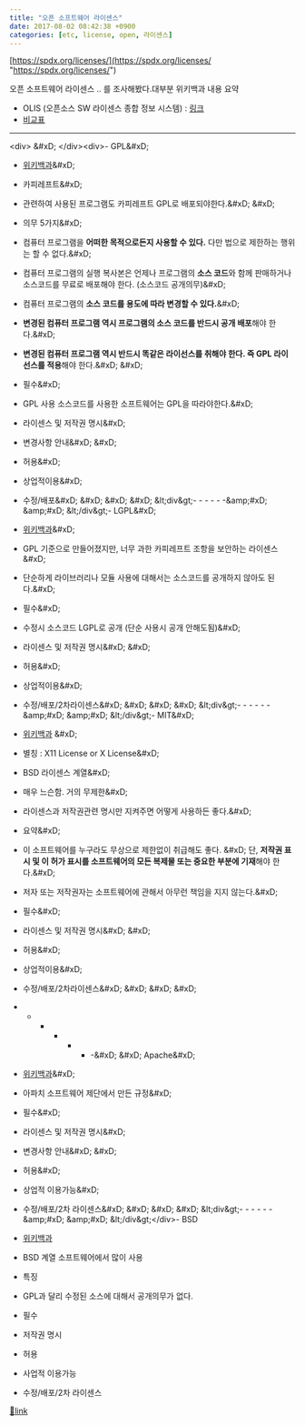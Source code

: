```yaml
---
title: "오픈 소프트웨어 라이센스"
date: 2017-08-02 08:42:38 +0900
categories: [etc, license, open, 라이센스]
---
```


  
[https://spdx.org/licenses/](https://spdx.org/licenses/ "https://spdx.org/licenses/")  
  
오픈 소프트웨어 라이센스 .. 를 조사해봤다.대부분 위키백과 내용 요약  
- OLIS (오픈소스 SW 라이센스 종합 정보 시스템) : [링크](https://olis.or.kr/license/licenseClassiFication.do;olis_JSESSIONID=2012F3E1F9DB5EDAA7365D6C715D3876# "링크")
- [비교표](https://olis.or.kr/license/compareGuide.do "비교표")


  
- - - - - -

&lt;div&gt;  &amp;#xD;
&lt;/div&gt;&lt;div&gt;- GPL&amp;#xD;
- [위키백과](https://ko.wikipedia.org/wiki/GNU_%EC%9D%BC%EB%B0%98_%EA%B3%B5%EC%A4%91_%EC%82%AC%EC%9A%A9_%ED%97%88%EA%B0%80%EC%84%9C "위키백과")&amp;#xD;
- 카피레프트&amp;#xD;
- 관련하여 사용된 프로그램도 카피레프트 GPL로 배포되야한다.&amp;#xD;
&amp;#xD;
- 의무 5가지&amp;#xD;
- 컴퓨터 프로그램을 **어떠한 목적으로든지 사용할 수 있다.** 다만 법으로 제한하는 행위는 할 수 없다.&amp;#xD;
- 컴퓨터 프로그램의 실행 복사본은 언제나 프로그램의 **소스 코드**와 함께 판매하거나 소스코드를 무료로 배포해야 한다. (소스코드 공개의무)&amp;#xD;
- 컴퓨터 프로그램의 **소스 코드를 용도에 따라 변경할 수 있다.**&amp;#xD;
- **변경된 컴퓨터 프로그램 역시 프로그램의 소스 코드를 반드시 공개 배포**해야 한다.&amp;#xD;
- **변경된 컴퓨터 프로그램 역시 반드시 똑같은 라이선스를 취해야 한다. 즉 GPL 라이선스를 적용**해야 한다.&amp;#xD;
&amp;#xD;
- 필수&amp;#xD;
- GPL 사용 소스코드를 사용한 소프트웨어는 GPL을 따라야한다.&amp;#xD;
- 라이센스 및 저작권 명시&amp;#xD;
- 변경사항 안내&amp;#xD;
&amp;#xD;
- 허용&amp;#xD;
- 상업적이용&amp;#xD;
- 수정/배포&amp;#xD;
&amp;#xD;
&amp;#xD;
&amp;#xD;
&amp;lt;div&amp;gt;- - - - - -&amp;amp;#xD;
&amp;amp;#xD;
&amp;lt;/div&amp;gt;- LGPL&amp;#xD;
- [위키백과](https://ko.wikipedia.org/wiki/GNU_%EC%95%BD%EC%86%8C_%EC%9D%BC%EB%B0%98_%EA%B3%B5%EC%A4%91_%EC%82%AC%EC%9A%A9_%ED%97%88%EA%B0%80%EC%84%9C "위키백과")&amp;#xD;
- GPL 기준으로 만들어졌지만, 너무 과한 카피레프트 조항을 보안하는 라이센스&amp;#xD;
- 단순하게 라이브러리나 모듈 사용에 대해서는 소스코드를 공개하지 않아도 된다.&amp;#xD;
- 필수&amp;#xD;
- 수정시 소스코드 LGPL로 공개 (단순 사용시 공개 안해도됨)&amp;#xD;
- 라이센스 및 저작권 명시&amp;#xD;
&amp;#xD;
- 허용&amp;#xD;
- 상업적이용&amp;#xD;
- 수정/배포/2차라이센스&amp;#xD;
&amp;#xD;
&amp;#xD;
&amp;#xD;
&amp;lt;div&amp;gt;- - - - - -&amp;amp;#xD;
&amp;amp;#xD;
&amp;lt;/div&amp;gt;- MIT&amp;#xD;
- [위키백과](https://ko.wikipedia.org/wiki/MIT_%ED%97%88%EA%B0%80%EC%84%9C "위키백과") &amp;#xD;
- 별칭 : X11 License or X License&amp;#xD;
- BSD 라이센스 계열&amp;#xD;
- 매우 느슨함. 거의 무제한&amp;#xD;
- 라이센스과 저작권관련 명시만 지켜주면 어떻게 사용하든 좋다.&amp;#xD;
- 요약&amp;#xD;
- 이 소프트웨어를 누구라도 무상으로 제한없이 취급해도 좋다.   &amp;#xD;
단, **저작권 표시 및 이 허가 표시를 소프트웨어의 모든 복제물 또는 중요한 부분에 기재**해야 한다.&amp;#xD;
- 저자 또는 저작권자는 소프트웨어에 관해서 아무런 책임을 지지 않는다.&amp;#xD;
- 필수&amp;#xD;
- 라이센스 및 저작권 명시&amp;#xD;
&amp;#xD;
- 허용&amp;#xD;
- 상업적이용&amp;#xD;
- 수정/배포/2차라이센스&amp;#xD;
&amp;#xD;
&amp;#xD;
&amp;#xD;
- - - - - - -&amp;#xD;
&amp;#xD;
Apache&amp;#xD;
- [위키백과](https://ko.wikipedia.org/wiki/%EC%95%84%ED%8C%8C%EC%B9%98_%EB%9D%BC%EC%9D%B4%EC%84%A0%EC%8A%A4 "위키백과")&amp;#xD;
- 아파치 소프트웨어 제단에서 만든 규정&amp;#xD;
- 필수&amp;#xD;
- 라이센스 및 저작권 명시&amp;#xD;
- 변경사항 안내&amp;#xD;
&amp;#xD;
- 허용&amp;#xD;
- 상업적 이용가능&amp;#xD;
- 수정/배포/2차 라이센스&amp;#xD;
&amp;#xD;
&amp;#xD;
&amp;#xD;
&amp;lt;div&amp;gt;- - - - - -&amp;amp;#xD;
&amp;amp;#xD;
&amp;lt;/div&amp;gt;&lt;/div&gt;- BSD 
- [위키백과](https://ko.wikipedia.org/wiki/BSD_%ED%97%88%EA%B0%80%EC%84%9C "위키백과")
- BSD 계열 소프트웨어에서 많이 사용
- 특징
- GPL과 달리 수정된 소스에 대해서 공개의무가 없다.

- 필수
- 저작권 명시

- 허용
- 사업적 이용가능
- 수정/배포/2차 라이센스






[🔗link](http://www.mins01.com/mh/tech/read/1099)